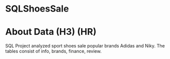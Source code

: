 # SQLShoesSale

# About Data (H3) (HR)
SQL Project analyzed sport shoes sale popular brands Adidas and Niky.
The tables consist of info, brands, finance, review.


